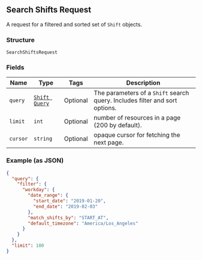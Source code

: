 ## Search Shifts Request

A request for a filtered and sorted set of `Shift` objects.

### Structure

`SearchShiftsRequest`

### Fields

| Name | Type | Tags | Description |
|  --- | --- | --- | --- |
| `query` | [`Shift Query`]($m/ShiftQuery) | Optional | The parameters of a `Shift` search query. Includes filter and sort options. |
| `limit` | `int` | Optional | number of resources in a page (200 by default). |
| `cursor` | `string` | Optional | opaque cursor for fetching the next page. |

### Example (as JSON)

```json
{
  "query": {
    "filter": {
      "workday": {
        "date_range": {
          "start_date": "2019-01-20",
          "end_date": "2019-02-03"
        },
        "match_shifts_by": "START_AT",
        "default_timezone": "America/Los_Angeles"
      }
    }
  },
  "limit": 100
}
```

